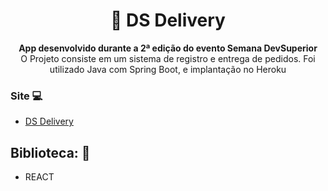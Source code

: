 <h1 align="center">🍕 DS Delivery</h1>
<p align="center">
  <strong>App desenvolvido durante a 2ª edição do evento Semana DevSuperior</strong>
  <br>
  <span>O Projeto consiste em um sistema de registro e entrega de pedidos. Foi utilizado Java com Spring Boot, e implantação no Heroku</span>
</p>




### Site 💻

- [DS Delivery](https://sds2-ds-deliver.netlify.app/)

## Biblioteca: 📙
- REACT
